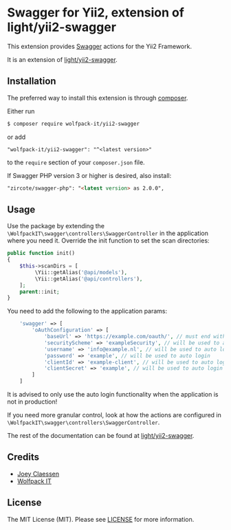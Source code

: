 # Swagger for Yii2, extension of light/yii2-swagger

This extension provides [Swagger](https://swagger.io/) actions for the Yii2 Framework.

It is an extension of [light/yii2-swagger](https://packagist.org/packages/light/yii2-swagger).

## Installation

The preferred way to install this extension is through [composer](http://getcomposer.org/download/).

Either run

```bash
$ composer require wolfpack-it/yii2-swagger
```

or add

```
"wolfpack-it/yii2-swagger": "^<latest version>"
```

to the `require` section of your `composer.json` file.

If Swagger PHP version 3 or higher is desired, also install:

```html
"zircote/swagger-php": "<latest version> as 2.0.0",
```

## Usage

Use the package by extending the `\WolfpackIT\swagger\controllers\SwaggerController` in the application where you need it.
Override the init function to set the scan directories:
```php
public function init()
{
    $this->scanDirs = [
         \Yii::getAlias('@api/models'),
         \Yii::getAlias('@api/controllers'),
    ];
    parent::init;
}
```

You need to add the following to the application params:

```php
    'swagger' => [
        'oAuthConfiguration' => [
            'baseUrl' => 'https://example.com/oauth/', // must end with a / (forward slash)
            'securityScheme' => 'exampleSecurity', // will be used to auto login
            'username' => 'info@example.nl', // will be used to auto login
            'password' => 'example', // will be used to auto login
            'clientId' => 'example-client', // will be used to auto login
            'clientSecret' => 'example', // will be used to auto login
        ]
    ]
```

It is advised to only use the auto login functionality when the application is not in production!

If you need more granular control, look at how the actions are configured in `\WolfpackIT\swagger\controllers\SwaggerController`.

The rest of the documentation can be found at [light/yii2-swagger](https://packagist.org/packages/light/yii2-swagger).

## Credits
- [Joey Claessen](https://github.com/joester89)
- [Wolfpack IT](https://github.com/wolfpack-it)

## License

The MIT License (MIT). Please see [LICENSE](https://github.com/wolfpack-it/yii2-swagger/blob/master/LICENSE) for more information.